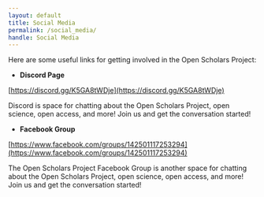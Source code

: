 ```yaml
---
layout: default 
title: Social Media
permalink: /social_media/
handle: Social Media
---
```


Here are some useful links for getting involved in the Open Scholars Project:

* **Discord Page**

[https://discord.gg/K5GA8tWDje](https://discord.gg/K5GA8tWDje)

Discord is space for chatting about the Open Scholars Project, open science, open access, and more! Join us and get the conversation started!

* **Facebook Group**

[https://www.facebook.com/groups/142501117253294](https://www.facebook.com/groups/142501117253294)

The Open Scholars Project Facebook Group is another space for chatting about the Open Scholars Project, open science, open access, and more! Join us and get the conversation started!
